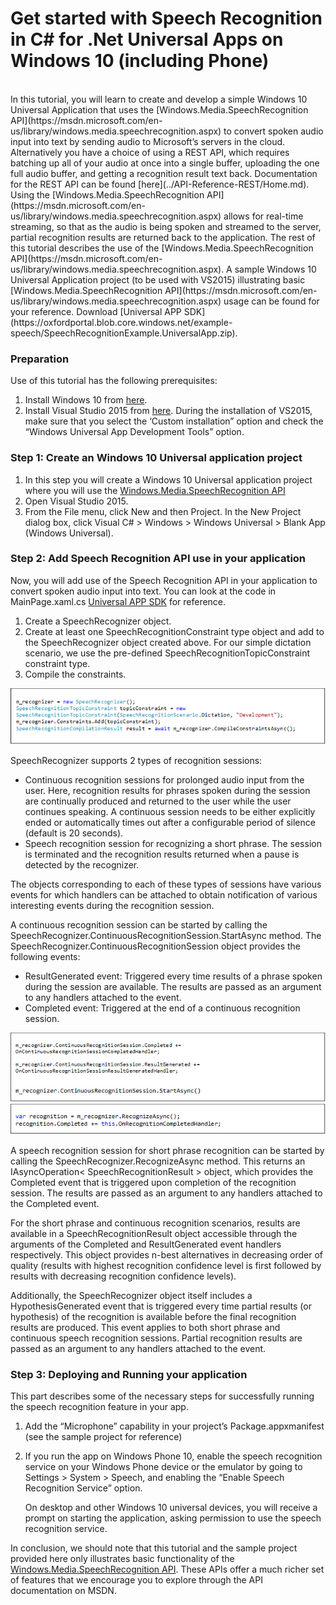 <!-- 
NavPath: Speech API/Get Started with Speech API
LinkLabel: Get started with Speech Recognition in C Sharp for .Net Universal Apps on Windows 10 (including Phone)
Url: Speech-api/documentation/GetStarted/Get-Started-CSharp-Win10
Weight: 80
-->

# Get started with Speech Recognition in C&#35; for .Net Universal Apps on Windows 10 (including Phone)

<br/>
In this tutorial, you will learn to create and develop a simple Windows 10 Universal Application that uses the [Windows.Media.SpeechRecognition API](https://msdn.microsoft.com/en-us/library/windows.media.speechrecognition.aspx) to convert spoken audio input into text by sending audio to Microsoft’s servers in the cloud. Alternatively you have a choice of using a REST API, which requires batching up all of your audio at once into a single buffer, uploading the one full audio buffer, and getting a recognition result text back. Documentation for the REST API can be found [here](../API-Reference-REST/Home.md). Using the [Windows.Media.SpeechRecognition API](https://msdn.microsoft.com/en-us/library/windows.media.speechrecognition.aspx) allows for real-time streaming, so that as the audio is being spoken and streamed to the server, partial recognition results are returned back to the application. The rest of this tutorial describes the use of the [Windows.Media.SpeechRecognition API](https://msdn.microsoft.com/en-us/library/windows.media.speechrecognition.aspx). A sample Windows 10 Universal Application project (to be used with VS2015) illustrating basic [Windows.Media.SpeechRecognition API](https://msdn.microsoft.com/en-us/library/windows.media.speechrecognition.aspx) usage can be found for your reference. Download [Universal APP SDK](https://oxfordportal.blob.core.windows.net/example-speech/SpeechRecognitionExample.UniversalApp.zip).

### Preparation
Use of this tutorial has the following prerequisites:

1. Install Windows 10 from [here](http://dev.windows.com/en-us/).
2. Install Visual Studio 2015 from [here](http://dev.windows.com/en-us/). During the installation of VS2015, make sure that you select the ‘Custom installation” option and check the “Windows Universal App Development Tools” option.

### Step 1: Create an Windows 10 Universal application project

1. In this step you will create a Windows 10 Universal application project where you will use the [Windows.Media.SpeechRecognition API](https://msdn.microsoft.com/en-us/library/windows.media.speechrecognition.aspx)
2. Open Visual Studio 2015.
3. From the File menu, click New and then Project.
In the New Project dialog box, click Visual C# > Windows > Windows Universal > Blank App (Windows Universal).

### Step 2: Add Speech Recognition API use in your application
Now, you will add use of the Speech Recognition API in your application to convert spoken audio input into text. You can look at the code in MainPage.xaml.cs [Universal APP SDK](https://oxfordportal.blob.core.windows.net/example-speech/SpeechRecognitionExample.UniversalApp.zip) for reference.
1. Create a SpeechRecognizer object.
2. Create at least one SpeechRecognitionConstraint type object and add to the SpeechRecognizer object created above. For our simple dictation scenario, we use the pre-defined SpeechRecognitionTopicConstraint constraint type.
3. Compile the constraints.

![windows-doc001](../Images/windows-doc001.png)

SpeechRecognizer supports 2 types of recognition sessions:

* Continuous recognition sessions for prolonged audio input from the user. Here, recognition results for phrases spoken during the session are continually produced and returned to the user while the user continues speaking. A continuous session needs to be either explicitly ended or automatically times out after a configurable period of silence (default is 20 seconds).
* Speech recognition session for recognizing a short phrase. The session is terminated and the recognition results returned when a pause is detected by the recognizer.
 
The objects corresponding to each of these types of sessions have various events for which handlers can be attached to obtain notification of various interesting events during the recognition session.

A continuous recognition session can be started by calling the SpeechRecognizer.ContinuousRecognitionSession.StartAsync method. The SpeechRecognizer.ContinuousRecognitionSession object provides the following events:

* ResultGenerated event: Triggered every time results of a phrase spoken during the session are available. The results are passed as an argument to any handlers attached to the event.
* Completed event: Triggered at the end of a continuous recognition session.
  
![windows-doc002](../Images/windows-doc002.png)
![windows-doc003](../Images/windows-doc003.png)

A speech recognition session for short phrase recognition can be started by calling the SpeechRecognizer.RecognizeAsync method. This returns an IAsyncOperation< SpeechRecognitionResult > object, which provides the Completed event that is triggered upon completion of the recognition session. The results are passed as an argument to any handlers attached to the Completed event.

For the short phrase and continuous recognition scenarios, results are available in a SpeechRecognitionResult object accessible through the arguments of the Completed and ResultGenerated event handlers respectively. This object provides n-best alternatives in decreasing order of quality (results with highest recognition confidence level is first followed by results with decreasing recognition confidence levels).

Additionally, the SpeechRecognizer object itself includes a HypothesisGenerated event that is triggered every time partial results (or hypothesis) of the recognition is available before the final recognition results are produced. This event applies to both short phrase and continuous speech recognition sessions. Partial recognition results are passed as an argument to any handlers attached to the event.

### Step 3: Deploying and Running your application
This part describes some of the necessary steps for successfully running the speech recognition feature in your app.

1. Add the “Microphone” capability in your project’s Package.appxmanifest (see the sample project for reference)
2. If you run the app on Windows Phone 10, enable the speech recognition service on your Windows Phone device or the emulator by going to Settings > System > Speech, and enabling the “Enable Speech Recognition Service” option.

      On desktop and other Windows 10 universal devices, you will receive a prompt on starting the application, asking permission to use the speech recognition service.

In conclusion, we should note that this tutorial and the sample project provided here only illustrates basic functionality of the [Windows.Media.SpeechRecognition API](https://msdn.microsoft.com/en-us/library/windows.media.speechrecognition.aspx). These APIs offer a much richer set of features that we encourage you to explore through the API documentation on MSDN.

